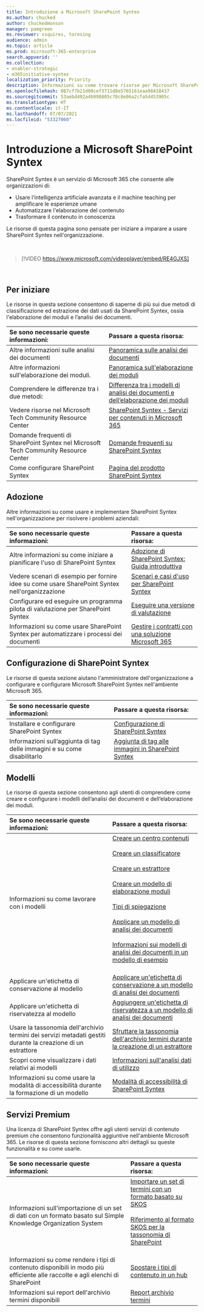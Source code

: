 ```yaml
---
title: Introduzione a Microsoft SharePoint Syntex
ms.author: chucked
author: chuckedmonson
manager: pamgreen
ms.reviewer: ssquires, toresing
audience: admin
ms.topic: article
ms.prod: microsoft-365-enterprise
search.appverid: ''
ms.collection:
- enabler-strategic
- m365initiative-syntex
localization_priority: Priority
description: Informazioni su come trovare risorse per Microsoft SharePoint Syntex.
ms.openlocfilehash: 087cf7b21d00cef3711d8e5765161eaa98418437
ms.sourcegitcommit: 53aebd492a4b998805c70c8e06a2cfa5d453905c
ms.translationtype: HT
ms.contentlocale: it-IT
ms.lasthandoff: 07/07/2021
ms.locfileid: "53327060"
---
```

# <a name="introduction-to-microsoft-sharepoint-syntex"></a>Introduzione a Microsoft SharePoint Syntex

SharePoint Syntex è un servizio di Microsoft 365 che consente alle organizzazioni di:

- Usare l’intelligenza artificiale avanzata e il machine teaching per amplificare le esperienze umane
- Automatizzare l'elaborazione del contenuto
- Trasformare il contenuto in conoscenza

Le risorse di questa pagina sono pensate per iniziare a imparare a usare SharePoint Syntex nell'organizzazione.

</br>

> [!VIDEO https://www.microsoft.com/videoplayer/embed/RE4GJXS] 

</br>

## <a name="get-started"></a>Per iniziare

Le risorse in questa sezione consentono di saperne di più sui due metodi di classificazione ed estrazione dei dati usati da SharePoint Syntex, ossia l'elaborazione dei moduli e l’analisi dei documenti.

| Se sono necessarie queste informazioni: | Passare a questa risorsa: |
|:-----|:-----|
|Altre informazioni sulle analisi dei documenti|[Panoramica sulle analisi dei documenti](./document-understanding-overview.md)|
|Altre informazioni sull'elaborazione dei moduli.|[Panoramica sull'elaborazione dei moduli](./form-processing-overview.md)|
|Comprendere le differenze tra i due metodi:|[Differenza tra i modelli di analisi dei documenti e dell’elaborazione dei moduli](./difference-between-document-understanding-and-form-processing-model.md)|
|Vedere risorse nel Microsoft Tech Community Resource Center|[SharePoint Syntex - Servizi per contenuti in Microsoft 365](https://techcommunity.microsoft.com/t5/sharepoint-syntex/bg-p/SharePointSyntex)|
|Domande frequenti di SharePoint Syntex nel Microsoft Tech Community Resource Center |[Domande frequenti su SharePoint Syntex](https://resources.techcommunity.microsoft.com/sharepoint-syntex/faq/)|
|Come configurare SharePoint Syntex |[Pagina del prodotto SharePoint Syntex](https://www.microsoft.com/microsoft-365/enterprise/sharepoint-syntex)|

## <a name="adoption"></a>Adozione

Altre informazioni su come usare e implementare SharePoint Syntex nell'organizzazione per risolvere i problemi aziendali: 

| Se sono necessarie queste informazioni: | Passare a questa risorsa: |
|:-----|:-----|
|Altre informazioni su come iniziare a pianificare l'uso di SharePoint Syntex |[Adozione di SharePoint Syntex: Guida introduttiva](./adoption-getstarted.md)| 
|Vedere scenari di esempio per fornire idee su come usare SharePoint Syntex nell'organizzazione |[Scenari e casi d'uso per SharePoint Syntex](./adoption-scenarios.md)| 
|Configurare ed eseguire un programma pilota di valutazione per SharePoint Syntex |[Eseguire una versione di valutazione](./trial-syntex.md)|
|Informazioni su come usare SharePoint Syntex per automatizzare i processi dei documenti |[Gestire i contratti con una soluzione Microsoft 365](./solution-manage-contracts-in-microsoft-365.md)| 

## <a name="set-up-sharepoint-syntex"></a>Configurazione di SharePoint Syntex

Le risorse di questa sezione aiutano l'amministratore dell'organizzazione a configurare e configurare Microsoft SharePoint Syntex nell'ambiente Microsoft 365.

| Se sono necessarie queste informazioni: | Passare a questa risorsa: |
|:-----|:-----|
|Installare e configurare SharePoint Syntex|[Configurazione di SharePoint Syntex](./set-up-content-understanding.md)|
|Informazioni sull’aggiunta di tag delle immagini e su come disabilitarlo|[Aggiunta di tag alle immagini in SharePoint Syntex](./image-tagging.md)|

## <a name="models"></a>Modelli

Le risorse di questa sezione consentono agli utenti di comprendere come creare e configurare i modelli dell’analisi dei documenti e dell’elaborazione dei moduli.

| Se sono necessarie queste informazioni: | Passare a questa risorsa: |
|:-----|:-----|
|Informazioni su come lavorare con i modelli|[Creare un centro contenuti](./create-a-content-center.md)<br><br>[Creare un classificatore](./create-a-classifier.md)<br><br>[Creare un estrattore](./create-an-extractor.md)<br><br>[Creare un modello di elaborazione moduli](./create-a-form-processing-model.md)<br><br>[Tipi di spiegazione](./explanation-types-overview.md)<br><br>[Applicare un modello di analisi dei documenti](./apply-a-model.md)<br><br>[Informazioni sui modelli di analisi dei documenti in un modello di esempio](./learn-about-document-understanding-models-through-the-sample-model.md)<br><br>|
|Applicare un'etichetta di conservazione al modello|[Applicare un'etichetta di conservazione a un modello di analisi dei documenti](./apply-a-retention-label-to-a-model.md)|
|Applicare un'etichetta di riservatezza al modello|[Aggiungere un'etichetta di riservatezza a un modello di analisi dei documenti](./apply-a-sensitivity-label-to-a-model.md)|
|Usare la tassonomia dell'archivio termini dei servizi metadati gestiti durante la creazione di un estrattore|[Sfruttare la tassonomia dell'archivio termini durante la creazione di un estrattore](./leverage-term-store-taxonomy.md)|
|Scopri come visualizzare i dati relativi ai modelli|[Informazioni sull'analisi dati di utilizzo](./model-usage-analytics.md)|
|Informazioni su come usare la modalità di accessibilità durante la formazione di un modello|[Modalità di accessibilità di SharePoint Syntex](./accessibility-mode.md)|

## <a name="premium-services"></a>Servizi Premium

Una licenza di SharePoint Syntex offre agli utenti servizi di contenuto premium che consentono funzionalità aggiuntive nell'ambiente Microsoft 365. Le risorse di questa sezione forniscono altri dettagli su queste funzionalità e su come usarle.

| Se sono necessarie queste informazioni: | Passare a questa risorsa: |
|:-----|:-----|
|Informazioni sull'importazione di un set di dati con un formato basato sul Simple Knowledge Organization System|[Importare un set di termini con un formato basato su SKOS](./import-term-set-skos.md)<br><br>[Riferimento al formato SKOS per la tassonomia di SharePoint](./skos-format-reference.md)<br><br>|
|Informazioni su come rendere i tipi di contenuto disponibili in modo più efficiente alle raccolte e agli elenchi di SharePoint|[Spostare i tipi di contenuto in un hub](./push-content-type-to-hub.md)|
|Informazioni sui report dell'archivio termini disponibili|[Report archivio termini](./term-store-analytics.md)|

